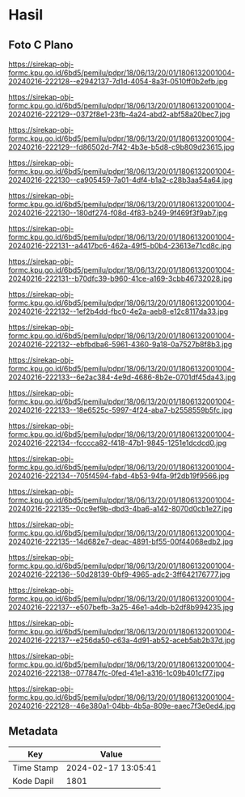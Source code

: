 # Hasil

## Foto C Plano

https://sirekap-obj-formc.kpu.go.id/6bd5/pemilu/pdpr/18/06/13/20/01/1806132001004-20240216-222128--e2942137-7d1d-4054-8a3f-0510ff0b2efb.jpg

https://sirekap-obj-formc.kpu.go.id/6bd5/pemilu/pdpr/18/06/13/20/01/1806132001004-20240216-222129--0372f8e1-23fb-4a24-abd2-abf58a20bec7.jpg

https://sirekap-obj-formc.kpu.go.id/6bd5/pemilu/pdpr/18/06/13/20/01/1806132001004-20240216-222129--fd86502d-7f42-4b3e-b5d8-c9b809d23615.jpg

https://sirekap-obj-formc.kpu.go.id/6bd5/pemilu/pdpr/18/06/13/20/01/1806132001004-20240216-222130--ca905459-7a01-4df4-b1a2-c28b3aa54a64.jpg

https://sirekap-obj-formc.kpu.go.id/6bd5/pemilu/pdpr/18/06/13/20/01/1806132001004-20240216-222130--180df274-f08d-4f83-b249-9f469f3f9ab7.jpg

https://sirekap-obj-formc.kpu.go.id/6bd5/pemilu/pdpr/18/06/13/20/01/1806132001004-20240216-222131--a4417bc6-462a-49f5-b0b4-23613e71cd8c.jpg

https://sirekap-obj-formc.kpu.go.id/6bd5/pemilu/pdpr/18/06/13/20/01/1806132001004-20240216-222131--b70dfc39-b960-41ce-a169-3cbb46732028.jpg

https://sirekap-obj-formc.kpu.go.id/6bd5/pemilu/pdpr/18/06/13/20/01/1806132001004-20240216-222132--1ef2b4dd-fbc0-4e2a-aeb8-e12c8117da33.jpg

https://sirekap-obj-formc.kpu.go.id/6bd5/pemilu/pdpr/18/06/13/20/01/1806132001004-20240216-222132--ebfbdba6-5961-4360-9a18-0a7527b8f8b3.jpg

https://sirekap-obj-formc.kpu.go.id/6bd5/pemilu/pdpr/18/06/13/20/01/1806132001004-20240216-222133--6e2ac384-4e9d-4686-8b2e-0701df45da43.jpg

https://sirekap-obj-formc.kpu.go.id/6bd5/pemilu/pdpr/18/06/13/20/01/1806132001004-20240216-222133--18e6525c-5997-4f24-aba7-b2558559b5fc.jpg

https://sirekap-obj-formc.kpu.go.id/6bd5/pemilu/pdpr/18/06/13/20/01/1806132001004-20240216-222134--fcccca82-f418-47b1-9845-1251e1dcdcd0.jpg

https://sirekap-obj-formc.kpu.go.id/6bd5/pemilu/pdpr/18/06/13/20/01/1806132001004-20240216-222134--705f4594-fabd-4b53-94fa-9f2db19f9566.jpg

https://sirekap-obj-formc.kpu.go.id/6bd5/pemilu/pdpr/18/06/13/20/01/1806132001004-20240216-222135--0cc9ef9b-dbd3-4ba6-a142-8070d0cb1e27.jpg

https://sirekap-obj-formc.kpu.go.id/6bd5/pemilu/pdpr/18/06/13/20/01/1806132001004-20240216-222135--14d682e7-deac-4891-bf55-00f44068edb2.jpg

https://sirekap-obj-formc.kpu.go.id/6bd5/pemilu/pdpr/18/06/13/20/01/1806132001004-20240216-222136--50d28139-0bf9-4965-adc2-3ff642176777.jpg

https://sirekap-obj-formc.kpu.go.id/6bd5/pemilu/pdpr/18/06/13/20/01/1806132001004-20240216-222137--e507befb-3a25-46e1-a4db-b2df8b994235.jpg

https://sirekap-obj-formc.kpu.go.id/6bd5/pemilu/pdpr/18/06/13/20/01/1806132001004-20240216-222137--e256da50-c63a-4d91-ab52-aceb5ab2b37d.jpg

https://sirekap-obj-formc.kpu.go.id/6bd5/pemilu/pdpr/18/06/13/20/01/1806132001004-20240216-222138--077847fc-0fed-41e1-a316-1c09b401cf77.jpg

https://sirekap-obj-formc.kpu.go.id/6bd5/pemilu/pdpr/18/06/13/20/01/1806132001004-20240216-222128--46e380a1-04bb-4b5a-809e-eaec7f3e0ed4.jpg


## Metadata

| Key        | Value               |
| ---------- | ------------------- |
| Time Stamp | 2024-02-17 13:05:41 |
| Kode Dapil | 1801                |



